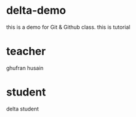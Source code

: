 # delta-demo
this is a demo for Git &amp; Github class.
this is tutorial
 
 # teacher 
 ghufran husain

 # student
 delta student